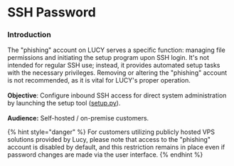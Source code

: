 # SSH Password

### Introduction

The "phishing" account on LUCY serves a specific function: managing file permissions and initiating the setup program upon SSH login. It's not intended for regular SSH use; instead, it provides automated setup tasks with the necessary privileges. Removing or altering the "phishing" account is not recommended, as it is vital for LUCY's proper operation.\
\
**Objective**: Configure inbound SSH access for direct system administration by launching the setup tool ([setup.py](../../../guides/installing-lucy/installing-lucy.md#installation-tutorial)).\
\
**Audience:** Self-hosted / on-premise customers.

{% hint style="danger" %}
For customers utilizing publicly hosted VPS solutions provided by Lucy, please note that access to the "phishing" account is disabled by default, and this restriction remains in place even if password changes are made via the user interface.
{% endhint %}

